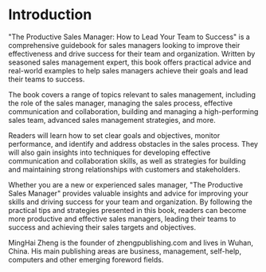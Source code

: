 # Introduction

"The Productive Sales Manager: How to Lead Your Team to Success" is a comprehensive guidebook for sales managers looking to improve their effectiveness and drive success for their team and organization. Written by seasoned sales management expert, this book offers practical advice and real-world examples to help sales managers achieve their goals and lead their teams to success.

The book covers a range of topics relevant to sales management, including the role of the sales manager, managing the sales process, effective communication and collaboration, building and managing a high-performing sales team, advanced sales management strategies, and more.

Readers will learn how to set clear goals and objectives, monitor performance, and identify and address obstacles in the sales process. They will also gain insights into techniques for developing effective communication and collaboration skills, as well as strategies for building and maintaining strong relationships with customers and stakeholders.

Whether you are a new or experienced sales manager, "The Productive Sales Manager" provides valuable insights and advice for improving your skills and driving success for your team and organization. By following the practical tips and strategies presented in this book, readers can become more productive and effective sales managers, leading their teams to success and achieving their sales targets and objectives.


MingHai Zheng is the founder of zhengpublishing.com and lives in Wuhan, China. His main publishing areas are business, management, self-help, computers and other emerging foreword fields.
